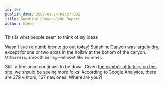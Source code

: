 ```yaml
---
id: 168
publish_date: 2007-01-24T09:07:00Z
title: Sunshine Canyon Ride Report
author: Steve
---
```

  
This is what people seem to think of my ideas

Wasn't such a dumb idea to go out today! Sunshine Canyon was largely dry, except for one or two spots in the hollow at the bottom of the canyon. Otherwise, smooth sailing—almost like summer.

Still, attendance continues to be down. Given [the number of lurkers on this site](http://www.flagstafffrenzy.org/wp-content/uploads/2007/01/analytics.gif), we should be seeing more folks! According to Google Analytics, there are 379 visitors, 167 new ones! Where are you?!